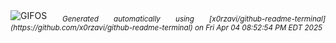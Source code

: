<div align="justify">
<picture>
    <source media="(prefers-color-scheme: dark)" srcset="https://i.ibb.co/k2K6Q5Hg/output-gif.gif">
    <source media="(prefers-color-scheme: light)" srcset="https://i.ibb.co/k2K6Q5Hg/output-gif.gif">
    <img alt="GIFOS" src="https://i.ibb.co/k2K6Q5Hg/output-gif.gif">
</picture>
<sub><i>Generated automatically using [x0rzavi/github-readme-terminal](https://github.com/x0rzavi/github-readme-terminal) on Fri Apr 04 08:52:54 PM EDT 2025</i></sub>
</div>

<!--  -->